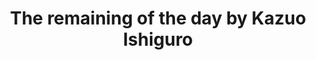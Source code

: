 ---
title: The remaining of the day by Kazuo Ishiguro
categories: [Fiction Literature,Historical Novel]
---